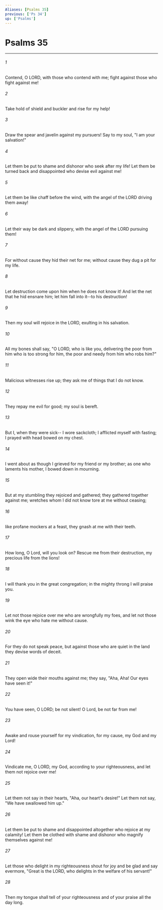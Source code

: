 ```yaml
---
Aliases: [Psalms 35]
previous: ['Ps 34']
up: ['Psalms']
---
```

# Psalms 35

***

 

###### 1 
Contend, O LORD, with those who contend with me; 
 fight against those who fight against me! 
 
 

###### 2 
Take hold of shield and buckler 
 and rise for my help! 
 
 

###### 3 
Draw the spear and javelin 
 against my pursuers! 
 Say to my soul, 
 "I am your salvation!"
 
 

###### 4 
Let them be put to shame and dishonor 
 who seek after my life! 
 Let them be turned back and disappointed 
 who devise evil against me! 
 
 

###### 5 
Let them be like chaff before the wind, 
 with the angel of the LORD driving them away! 
 
 

###### 6 
Let their way be dark and slippery, 
 with the angel of the LORD pursuing them!
 
 

###### 7 
For without cause they hid their net for me; 
 without cause they dug a pit for my life. 
 
 

###### 8 
Let destruction come upon him when he does not know it! 
 And let the net that he hid ensnare him; 
 let him fall into it--to his destruction!
 
 

###### 9 
Then my soul will rejoice in the LORD, 
 exulting in his salvation. 
 
 

###### 10 
All my bones shall say, 
 "O LORD, who is like you, 
 delivering the poor 
 from him who is too strong for him, 
 the poor and needy from him who robs him?"
 
 

###### 11 
Malicious witnesses rise up; 
 they ask me of things that I do not know. 
 
 

###### 12 
They repay me evil for good; 
 my soul is bereft. 
 
 

###### 13 
But I, when they were sick-- 
 I wore sackcloth; 
 I afflicted myself with fasting; 
 I prayed with head bowed on my chest. 
 
 

###### 14 
I went about as though I grieved for my friend or my brother; 
 as one who laments his mother, 
 I bowed down in mourning.
 
 

###### 15 
But at my stumbling they rejoiced and gathered; 
 they gathered together against me; 
 wretches whom I did not know 
 tore at me without ceasing; 
 
 

###### 16 
like profane mockers at a feast, 
 they gnash at me with their teeth.
 
 

###### 17 
How long, O Lord, will you look on? 
 Rescue me from their destruction, 
 my precious life from the lions! 
 
 

###### 18 
I will thank you in the great congregation; 
 in the mighty throng I will praise you.
 
 

###### 19 
Let not those rejoice over me 
 who are wrongfully my foes, 
 and let not those wink the eye 
 who hate me without cause. 
 
 

###### 20 
For they do not speak peace, 
 but against those who are quiet in the land 
 they devise words of deceit. 
 
 

###### 21 
They open wide their mouths against me; 
 they say, "Aha, Aha! 
 Our eyes have seen it!"
 
 

###### 22 
You have seen, O LORD; be not silent! 
 O Lord, be not far from me! 
 
 

###### 23 
Awake and rouse yourself for my vindication, 
 for my cause, my God and my Lord! 
 
 

###### 24 
Vindicate me, O LORD, my God, 
 according to your righteousness, 
 and let them not rejoice over me! 
 
 

###### 25 
Let them not say in their hearts, 
 "Aha, our heart's desire!" 
 Let them not say, "We have swallowed him up."
 
 

###### 26 
Let them be put to shame and disappointed altogether 
 who rejoice at my calamity! 
 Let them be clothed with shame and dishonor 
 who magnify themselves against me!
 
 

###### 27 
Let those who delight in my righteousness 
 shout for joy and be glad 
 and say evermore, 
 "Great is the LORD, 
 who delights in the welfare of his servant!" 
 
 

###### 28 
Then my tongue shall tell of your righteousness 
 and of your praise all the day long.
 
